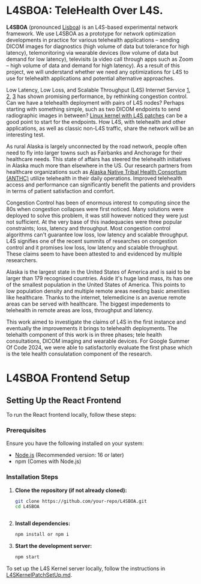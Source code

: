 # L4SBOA: TeleHealth Over L4S.

**L4SBOA** (pronounced [Lisboa](https://pt.wikipedia.org/wiki/Lisboa)) is an L4S-based experimental network framework. We use L4SBOA as a prototype for network optimization developments in practice for various telehealth applications – sending DICOM images for diagnostics (high volume of data but tolerance for high latency), telemonitoring via wearable devices (low volume of data but demand for low latency), televisits (a video call through apps such as Zoom – high volume of data and demand for high latency). As a result of this project, we will understand whether we need any optimizations for L4S to use for telehealth applications and potential alternative approaches. 

Low Latency, Low Loss, and Scalable Throughput (L4S) Internet Service [1](https://datatracker.ietf.org/doc/rfc9330/), [2](http://www.watersprings.org/pub/id/draft-ietf-tsvwg-l4s-arch-06.html), [3](http://www.ring.gr.jp/archives/doc/RFC/rfc9330.pdf) has shown promising performance, by rethinking congestion control. Can we have a telehealth deployment with pairs of L4S nodes? Perhaps starting with something simple, such as two DICOM endpoints to send radiographic images in between? [Linux kernel with L4S patches](https://github.com/L4STeam/linux) can be a good point to start for the endpoints. How L4S, with telehealth and other applications, as well as classic non-L4S traffic, share the network will be an interesting test. 

As rural Alaska is largely unconnected by the road network, people often need to fly into larger towns such as Fairbanks and Anchorage for their healthcare needs. This state of affairs has steered the telehealth initiatives in Alaska much more than elsewhere in the US. Our research partners from healthcare organizations such as [Alaska Native Tribal Health Consortium (ANTHC)](https://www.anthc.org/) utilize telehealth in their daily operations. Improved telehealth access and performance can significantly benefit the patients and providers in terms of patient satisfaction and comfort.



Congestion Control has been of enormous interest to computing since the 80s when congestion collapses were first noticed. Many solutions were deployed to solve this problem, it was still however noticed they were just not sufficient. At the very base of this inadequacies were three popular constraints; loss, latency and throughput. Most congestion control algorithms can't guarantee low loss, low latency and scalable throughput. L4S signifies one of the recent summits of researches on congestion control and it promises low loss, low latency and scalable throughput. These claims seem to have been attested to and evidenced by multiple researchers. 

Alaska is the largest state in the United States of America and is said to be larger than 179 recognised countries. Aside it's huge land mass, its has one of the smallest population in the United States of America. This points to low population density and multiple remote areas needing basic amenities like healthcare. Thanks to the internet, telemedicine is an avenue remote areas can be served with healthcare. The biggest impedements to telehealth in remote areas are loss, throughput and latency.

This work aimed to investigate the claims of L4S in the first instance and eventually the improvements it brings to telehealth deployments. The telehalth component of this work is in three phases; tele health consultations, DICOM imaging and wearable devices. For Google Summer Of Code 2024, we were able to satisfactorily evaluate the first phase which is the tele health consulatation component of the research.


# L4SBOA Frontend Setup

## Setting Up the React Frontend

To run the React frontend locally, follow these steps:

### Prerequisites
Ensure you have the following installed on your system:
- [Node.js](https://nodejs.org/) (Recommended version: 16 or later)
- npm (Comes with Node.js)

### Installation Steps
1. **Clone the repository (if not already cloned):**
   ```sh
   git clone https://github.com/your-repo/L4SBOA.git
   cd L4SBOA
   ```

   ```

2. **Install dependencies:**
   ```sh
   npm install or npm i
   ```

4. **Start the development server:**
   ```sh
   npm start
   ```
To set up the L4S Kernel server locally, follow the instructions in [L4SKernelPatchSetUp.md](./L4SkernelPatchSetUp.md).

